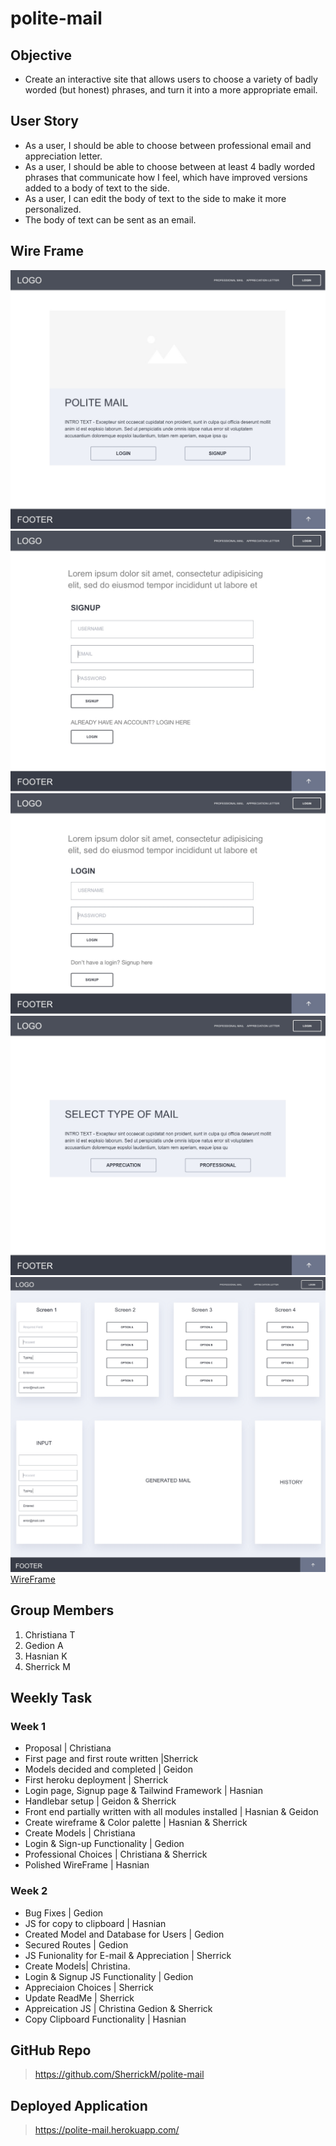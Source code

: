 # polite-mail

## Objective

- Create an interactive site that allows users to choose a variety of badly worded (but honest) phrases, and turn it into a more appropriate email.

## User Story

- As a user, I should be able to choose between professional email and appreciation letter.
- As a user, I should be able to choose between at least 4 badly worded phrases that communicate how I feel, which have improved versions added to a body of text to the side.
- As a user, I can edit the body of text to the side to make it more personalized.
- The body of text can be sent as an email.

## Wire Frame

![alt text](/public/images/HOMEPAGE-LANDING%20PAGE.jpg)
![alt text](/public/images/SIGNUP.jpg)
![alt text](/public/images/LOGIN.jpg)
![alt text](/public/images/MAIL%20SELECTION.jpg)
![alt text](/public/images/GENERATE.jpg)
[WireFrame](https://xd.adobe.com/view/731f228d-60e2-4d02-bf34-e17ea565d7de-264c/)

## Group Members

1. Christiana T
2. Gedion A
3. Hasnian K
4. Sherrick M

## Weekly Task

### Week 1

- Proposal | Christiana
- First page and first route written |Sherrick
- Models decided and completed | Geidon
- First heroku deployment | Sherrick
- Login page, Signup page & Tailwind Framework | Hasnian
- Handlebar setup | Geidon & Sherrick
- Front end partially written with all modules installed | Hasnian & Geidon
- Create wireframe & Color palette | Hasnian & Sherrick
- Create Models | Christiana
- Login & Sign-up Functionality | Gedion
- Professional Choices | Christiana & Sherrick
- Polished WireFrame | Hasnian

### Week 2

- Bug Fixes | Gedion
- JS for copy to clipboard | Hasnian
- Created Model and Database for Users | Gedion
- Secured Routes | Gedion
- JS Funionality for E-mail & Appreciation | Sherrick
- Create Models| Christina.
- Login & Signup JS Functionality | Gedion
- Appreciaion Choices | Sherrick
- Update ReadMe | Sherrick
- Appreication JS | Christina Gedion & Sherrick
- Copy Clipboard Functionality | Hasnian

## GitHub Repo

> https://github.com/SherrickM/polite-mail

## Deployed Application

> https://polite-mail.herokuapp.com/
